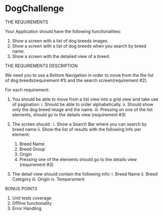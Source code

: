 # DogChallenge

THE REQUIREMENTS

Your Application should have the following functionalities:
1. Show a screen with a list of dog breeds images.
2. Show a screen with a list of dog breeds when you search by breed name.
3. Show a screen with the detailed view of a breed.


THE REQUIREMENTS DESCRIPTION

We need you to use a Bottom Navigation in order to move from the the list of dog
breeds(requirement #1) and the search screen(requirement #2).

For each requirement:

1. You should be able to move from a list view into a grid view and take use of pagination:
  i. Should be able to order alphabetically.
  ii. Should show only the dog breed image and the name.
  iii. Pressing on one of the list elements, should go to the details view (requirement #3)
  
2. The screen should :
  i. Show a Search Bar where you can search by breed name
  ii. Show the list of results with the following Info per element:
    1. Breed Name
    2. Breed Group
    3. Origin
    4. Pressing one of the elements should go to the details view (requirement #3)
    
3. The detail view should contain the following info:
  i. Breed Name
  ii. Breed Category
  iii. Origin
  iv. Temperament

BONUS POINTS
1. Unit tests coverage
2. Offline functionality
3. Error Handling
